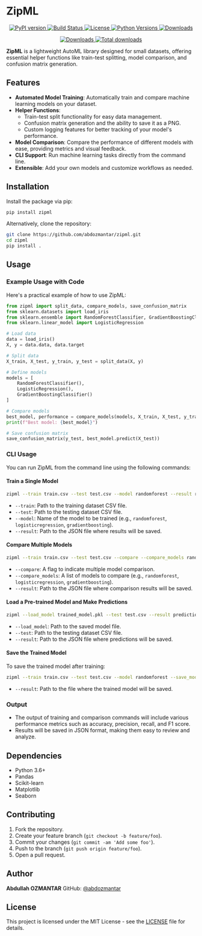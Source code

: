 # ZipML

<p align="center">
  <a href="https://badge.fury.io/py/zipml">
    <img src="https://badge.fury.io/py/zipml.svg" alt="PyPI version" />
  </a>
  <a href="https://github.com/abdozmantar/zipml/actions">
      <img src="https://github.com/abdozmantar/zipml/actions/workflows/ci.yml/badge.svg" alt="Build Status" />
  </a>
  <a href="https://github.com/abdozmantar/zipml/blob/main/LICENSE">
    <img src="https://img.shields.io/badge/license-MIT-blue.svg" alt="License" />
  </a>
  <a href="https://pypi.org/project/zipml/">
    <img src="https://img.shields.io/pypi/pyversions/zipml.svg" alt="Python Versions" />
  </a>
  <a href="https://pypi.org/project/zipml/">
    <img src="https://img.shields.io/pypi/dm/zipml.svg" alt="Downloads" />
  </a>
</p>

<p align="center">
  <a href="https://pepy.tech/project/zipml">
    <img src="https://static.pepy.tech/badge/zipml" alt="Downloads" />
  </a>
  <a href="https://pepy.tech/project/zipml">
    <img src="https://static.pepy.tech/badge/zipml" alt="Total downloads" />
  </a>
</p>

**ZipML** is a lightweight AutoML library designed for small datasets, offering essential helper functions like train-test splitting, model comparison, and confusion matrix generation.

## Features

- **Automated Model Training**: Automatically train and compare machine learning models on your dataset.
- **Helper Functions**:
  - Train-test split functionality for easy data management.
  - Confusion matrix generation and the ability to save it as a PNG.
  - Custom logging features for better tracking of your model's performance.
- **Model Comparison**: Compare the performance of different models with ease, providing metrics and visual feedback.
- **CLI Support**: Run machine learning tasks directly from the command line.
- **Extensible**: Add your own models and customize workflows as needed.

## Installation

Install the package via pip:

```bash
pip install zipml
```

Alternatively, clone the repository:

```bash
git clone https://github.com/abdozmantar/zipml.git
cd zipml
pip install .
```

## Usage

### Example Usage with Code

Here's a practical example of how to use ZipML:

```python
from zipml import split_data, compare_models, save_confusion_matrix
from sklearn.datasets import load_iris
from sklearn.ensemble import RandomForestClassifier, GradientBoostingClassifier
from sklearn.linear_model import LogisticRegression

# Load data
data = load_iris()
X, y = data.data, data.target

# Split data
X_train, X_test, y_train, y_test = split_data(X, y)

# Define models
models = [
    RandomForestClassifier(),
    LogisticRegression(),
    GradientBoostingClassifier()
]

# Compare models
best_model, performance = compare_models(models, X_train, X_test, y_train, y_test)
print(f"Best model: {best_model}")

# Save confusion matrix
save_confusion_matrix(y_test, best_model.predict(X_test))
```

### CLI Usage

You can run ZipML from the command line using the following commands:

#### Train a Single Model

```bash
zipml --train train.csv --test test.csv --model randomforest --result results.json
```

- `--train`: Path to the training dataset CSV file.
- `--test`: Path to the testing dataset CSV file.
- `--model`: Name of the model to be trained (e.g., `randomforest`, `logisticregression`, `gradientboosting`).
- `--result`: Path to the JSON file where results will be saved.

#### Compare Multiple Models

```bash
zipml --train train.csv --test test.csv --compare --compare_models randomforest svc knn --result results.json
```

- `--compare`: A flag to indicate multiple model comparison.
- `--compare_models`: A list of models to compare (e.g., `randomforest`, `logisticregression`, `gradientboosting`).
- `--result`: Path to the JSON file where comparison results will be saved.

#### Load a Pre-trained Model and Make Predictions

```bash
zipml --load_model trained_model.pkl --test test.csv --result predictions.json
```

- `--load_model`: Path to the saved model file.
- `--test`: Path to the testing dataset CSV file.
- `--result`: Path to the JSON file where predictions will be saved.

#### Save the Trained Model

To save the trained model after training:

```bash
zipml --train train.csv --test test.csv --model randomforest --save_model trained_model.pkl
```

- `--result`: Path to the file where the trained model will be saved.

### Output

- The output of training and comparison commands will include various performance metrics such as accuracy, precision, recall, and F1 score.
- Results will be saved in JSON format, making them easy to review and analyze.

## Dependencies

- Python 3.6+
- Pandas
- Scikit-learn
- Matplotlib
- Seaborn

## Contributing

1. Fork the repository.
2. Create your feature branch (`git checkout -b feature/foo`).
3. Commit your changes (`git commit -am 'Add some foo'`).
4. Push to the branch (`git push origin feature/foo`).
5. Open a pull request.

## Author

**Abdullah OZMANTAR**
GitHub: [@abdozmantar](https://github.com/abdozmantar)

## License

This project is licensed under the MIT License - see the [LICENSE](https://github.com/abdozmantar/zipml/blob/main/LICENSE) file for details.
